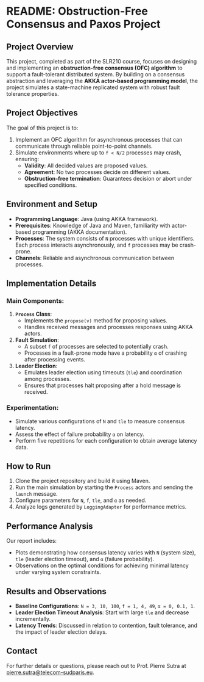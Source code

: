 # README: Obstruction-Free Consensus and Paxos Project

## Project Overview
This project, completed as part of the SLR210 course, focuses on designing and implementing an **obstruction-free consensus (OFC) algorithm** to support a fault-tolerant distributed system. By building on a consensus abstraction and leveraging the **AKKA actor-based programming model**, the project simulates a state-machine replicated system with robust fault tolerance properties.

## Project Objectives
The goal of this project is to:
1. Implement an OFC algorithm for asynchronous processes that can communicate through reliable point-to-point channels.
2. Simulate environments where up to `f < N/2` processes may crash, ensuring:
   - **Validity**: All decided values are proposed values.
   - **Agreement**: No two processes decide on different values.
   - **Obstruction-free termination**: Guarantees decision or abort under specified conditions.

## Environment and Setup
- **Programming Language**: Java (using AKKA framework).
- **Prerequisites**: Knowledge of Java and Maven, familiarity with actor-based programming (AKKA documentation).
- **Processes**: The system consists of `N` processes with unique identifiers. Each process interacts asynchronously, and `f` processes may be crash-prone.
- **Channels**: Reliable and asynchronous communication between processes.

## Implementation Details
### Main Components:
1. **`Process` Class**: 
   - Implements the `propose(v)` method for proposing values.
   - Handles received messages and processes responses using AKKA actors.
2. **Fault Simulation**:
   - A subset `f` of processes are selected to potentially crash.
   - Processes in a fault-prone mode have a probability `α` of crashing after processing events.
3. **Leader Election**:
   - Emulates leader election using timeouts (`tle`) and coordination among processes.
   - Ensures that processes halt proposing after a hold message is received.

### Experimentation:
- Simulate various configurations of `N` and `tle` to measure consensus latency.
- Assess the effect of failure probability `α` on latency.
- Perform five repetitions for each configuration to obtain average latency data.

## How to Run
1. Clone the project repository and build it using Maven.
2. Run the main simulation by starting the `Process` actors and sending the `launch` message.
3. Configure parameters for `N`, `f`, `tle`, and `α` as needed.
4. Analyze logs generated by `LoggingAdapter` for performance metrics.

## Performance Analysis
Our report includes:
- Plots demonstrating how consensus latency varies with `N` (system size), `tle` (leader election timeout), and `α` (failure probability).
- Observations on the optimal conditions for achieving minimal latency under varying system constraints.

## Results and Observations
- **Baseline Configurations**: `N = 3, 10, 100`, `f = 1, 4, 49`, `α = 0, 0.1, 1`.
- **Leader Election Timeout Analysis**: Start with large `tle` and decrease incrementally.
- **Latency Trends**: Discussed in relation to contention, fault tolerance, and the impact of leader election delays.

## Contact
For further details or questions, please reach out to Prof. Pierre Sutra at [pierre.sutra@telecom-sudparis.eu](mailto:pierre.sutra@telecom-sudparis.eu).
